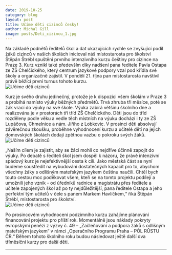 ```yaml
---
date: 2019-10-25
category: blog
layout: post
title: Učíme děti cizinců česky!
author: Michal Gill
image: posts/Deti_cizincu_1.jpg
---
```


Na základě podnětů ředitelů škol a dat ukazujících rychle se zvyšující podíl žáků cizinců v našich školách inicioval náš místostarosta pro školství Štěpán Štrébl spuštění prvního intenzivního kurzu češtiny pro cizince na Praze 3. Kurz vznikl také především díky nadšení pana ředitele Pavla Ostapa ze ZŠ Chelčického, který centrum jazykové podpory vzal pod křídla své školy a organizačně zajistil. V pondělí 21. října pan místostarosta navštívil právě běžící první turnus tohoto kurzu.  
![Učíme děti cizinců](posts/Deti_cizincu_2.png) 

Kurz je svého druhu jedinečný, protože je k dispozici všem školám v Praze 3 a probíhá namísto výuky běžných předmětů. Trvá zhruba tři měsíce, poté se žák vrací do výuky na své škole. Výuka zabírá většinu školního dne a realizována je v prostorách tří tříd ZŠ Chelčického. Děti jsou do tříd rozděleny podle věku a vedle těch místních na výuku dochází i ty ze ZŠ Lupáčova, Chmelnice a nám. Jiřího z Lobkovic. V prosinci děti absolvují závěrečnou zkoušku, proběhne vyhodnocení kurzu a učitelé dětí na jejich domovských školách dodají zpětnou vazbu o pokroku svých žáků.  
![Učíme děti cizinců](posts/Deti_cizincu_3.png) 

„Naším cílem je zajistit, aby se žáci mohli co nejdříve účinně zapojit do výuky. Po debatě s řediteli škol jsem dospěl k názoru, že právě intenzivní spádový kurz je nejefektivnější cesta k cíli. Jako městská část se nyní budeme soustředit na vybudování dostatečných kapacit pro to, abychom všechny žáky s odlišným mateřským jazykem češtinu naučili. Chtěl bych touto cestou moc poděkovat všem, kteří se na tomto projektu podílejí a umožnili jeho vznik - od úředníků radnice a magistrátu přes ředitele a učitele zapojených škol až po ty nejdůležitější, pana ředitele Ostapa a jeho perfektní tým učitelů v čele s panem Markem Havlíčkem,“ říká Štěpán Štrébl, místostarosta pro školství.  
![Učíme děti cizinců](posts/Deti_cizincu_4.png) 

Po prosincovém vyhodnocení podzimního kurzu zahájíme plánování financování projektu pro příští rok. Momentálně jsou náklady pokryty evropskými penězi z výzvy č. 49 – „Začleňování a podpora žáků s odlišným mateřským jazykem“ v rámci „Operačního Programu Praha – PÓL RŮSTU ČR.“ Během tohoto školního roku budou následovat ještě další dva tříměsíční kurzy pro další děti.  

- - -
